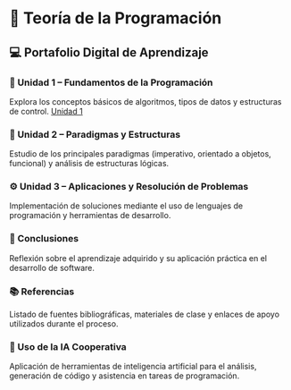 # 🧠 Teoría de la Programación  
## 💻 Portafolio Digital de Aprendizaje  

### 📘 Unidad 1 – Fundamentos de la Programación  
Explora los conceptos básicos de algoritmos, tipos de datos y estructuras de control.
[Unidad 1](jjjj/del/archivo.md)

### 🧩 Unidad 2 – Paradigmas y Estructuras  
Estudio de los principales paradigmas (imperativo, orientado a objetos, funcional) y análisis de estructuras lógicas.

### ⚙️ Unidad 3 – Aplicaciones y Resolución de Problemas  
Implementación de soluciones mediante el uso de lenguajes de programación y herramientas de desarrollo.

### 🧭 Conclusiones  
Reflexión sobre el aprendizaje adquirido y su aplicación práctica en el desarrollo de software.

### 📚 Referencias  
Listado de fuentes bibliográficas, materiales de clase y enlaces de apoyo utilizados durante el proceso.

### 🤖 Uso de la IA Cooperativa  
Aplicación de herramientas de inteligencia artificial para el análisis, generación de código y asistencia en tareas de programación.
